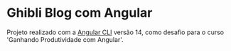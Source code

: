 # Ghibli Blog com Angular

Projeto realizado com a [Angular CLI](https://github.com/angular/angular-cli) versão 14, como desafio para o curso 'Ganhando Produtividade com Angular'.

